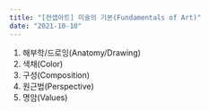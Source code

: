 ```yaml
---
title: "[컨셉아트] 미술의 기본(Fundamentals of Art)"
date: "2021-10-10"
---
```


1. 해부학/드로잉(Anatomy/Drawing)
2. 색채(Color)
3. 구성(Composition)
4. 원근법(Perspective)
5. 명암(Values)
